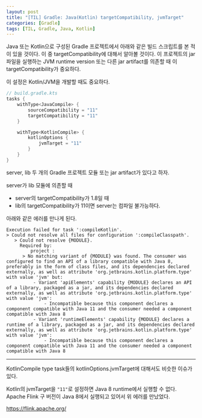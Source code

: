 ```yaml
---
layout: post
title: "[TIL] Gradle: Java(Kotlin) targetCompatibility, jvmTarget"
categories: [Gradle]
tags: [TIL, Gradle, Java, Kotlin]
---
```


Java 또는 Kotlin으로 구성된 Gradle 프로젝트에서 아래와 같은 빌드 스크립트를 본 적이 있을 것이다.
이 중 targetCompatibility에 대해서 알아볼 것이다. 이 프로젝트의 jar 파일을 실행하는 JVM runtime version 또는 다른 jar artifact를 의존할 때 이 targetCompatibility가 중요하다.

이 설정은 Kotlin/JVM을 개발할 때도 중요하다.

```kotlin
// build.gradle.kts
tasks {
    withType<JavaCompile> {
        sourceCompatibility = "11"
        targetCompatibility = "11"
    }

    withType<KotlinCompile> {
        kotlinOptions {
            jvmTarget = "11"
        }
    }
}
```

server, lib 두 개의 Gradle 프로젝트 모듈 또는 jar artifact가 있다고 하자.

server가 lib 모듈에 의존할 때

- server의 targetCompatibility가 1.8일 때
- lib의 targetCompatibility가 11이면 server는 컴파일 불가능하다.

아래와 같은 에러를 만나게 된다.

```
Execution failed for task ':compileKotlin'.
> Could not resolve all files for configuration ':compileClasspath'.
   > Could not resolve {MODULE}.
     Required by:
         project :
      > No matching variant of {MODULE} was found. The consumer was configured to find an API of a library compatible with Java 8, preferably in the form of class files, and its dependencies declared externally, as well as attribute 'org.jetbrains.kotlin.platform.type' with value 'jvm' but:
          - Variant 'apiElements' capability {MODULE} declares an API of a library, packaged as a jar, and its dependencies declared externally, as well as attribute 'org.jetbrains.kotlin.platform.type' with value 'jvm':
              - Incompatible because this component declares a component compatible with Java 11 and the consumer needed a component compatible with Java 8
          - Variant 'runtimeElements' capability {MODULE} declares a runtime of a library, packaged as a jar, and its dependencies declared externally, as well as attribute 'org.jetbrains.kotlin.platform.type' with value 'jvm':
              - Incompatible because this component declares a component compatible with Java 11 and the consumer needed a component compatible with Java 8
```

---

KotlinCompile type task들의 kotlinOptions.jvmTarget에 대해서도 비슷한 이슈가 있다.

Kotlin의 jvmTarget을 `"11"`로 설정하면 Java 8 runtime에서 실행할 수 없다.
Apache Flink 구 버전이 Java 8에서 실행되고 있어서 위 에러를 만났었다.

<https://flink.apache.org/>
